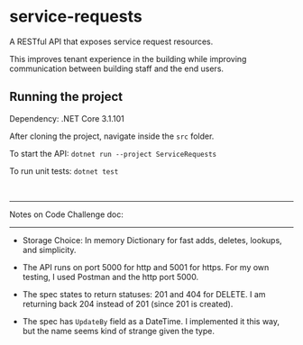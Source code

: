 # service-requests
A RESTful API that exposes service request resources.

 This improves tenant experience in the building while improving communication between building staff and the end users.

Running the project
-
Dependency: .NET Core 3.1.101

After cloning the project, navigate inside the `src` folder.

To start the API: `dotnet run --project ServiceRequests`<br>


To run unit tests:  `dotnet test`


<br>

****
Notes on Code Challenge doc:
****
* Storage Choice: In memory Dictionary for fast adds, deletes, lookups, and simplicity.

* The API runs on port 5000 for http and 5001 for https. For my own testing, I used Postman and the http port 5000.

* The spec states to return statuses: 201 and 404 for DELETE. I am returning back 204 instead of 201 (since 201 is created). 
* The spec has `UpdateBy` field as a DateTime. I implemented it this way, but the name seems kind of strange given the type. 